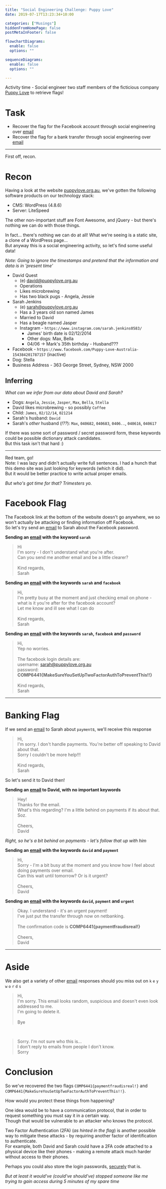 ```yaml
---
title: "Social Engineering Challenge: Puppy Love"
date: 2019-07-17T13:23:34+10:00

categories: ["Musings"]
hiddenFromHomePage: false
postMetaInFooter: false

flowchartDiagrams:
  enable: false
  options: ""

sequenceDiagrams: 
  enable: false
  options: ""

---
```


[Puppy Love]: http://comp6445-curlybracket-letsmakeflagsgreatagain-curlybracket.bid/challenges/puppylove/puppylove.org.au/
[puppylove.org.au]: http://comp6445-curlybracket-letsmakeflagsgreatagain-curlybracket.bid/challenges/puppylove/puppylove.org.au/
[email]: http://comp6445-curlybracket-letsmakeflagsgreatagain-curlybracket.bid/challenges/puppylove/mail/index.php

Activity time - Social engineer two staff members of the ficticious company [Puppy Love] to retrieve flags!

# Task

* Recover the flag for the Facebook account through social engineering over [email]
* Recover the flag for a bank transfer through social engineering over [email]

---

First off, recon.

# Recon

Having a look at the website [puppylove.org.au], we've gotten the following software products on our technology stack:

* CMS: WordPress (4.8.6)
* Server: LiteSpeed

The other non-important stuff are Font Awesome, and jQuery - but there's nothing we can do with those things.

In fact... there's nothing we can do at all! What we're seeing is a static site, a clone of a WordPress page...  
But anyway this is a social engineering activity, so let's find some useful data!

_Note: Going to ignore the timestamps and pretend that the information and data is in 'present time'_

* David Quest
  * (e) david@puppylove.org.au
  * Operations
  * Likes microbrewing
  * Has two black pugs - Angela, Jessie
* Sarah Jenkins
  * (e) sarah@puppylove.org.au
  * Has a 3 years old son named James
  * Married to David
  * Has a beagle named Jasper
  * Instagram - `https://www.instagram.com/sarah.jenkins0583/`
    * James' birth date is 02/12/2014
    * Other dogs: Max, Bella
    * 04/06 -> Mark's 35th birthday - Husband???
* Facebook - `https://www.facebook.com/Puppy-Love-Australia-154384201787157` (inactive)
* Dog: Stella
* Business Address - 363 George Street, Sydney, NSW 2000

## Inferring

_What can we infer from our data about David and Sarah?_

* Dogs: `Angela`, `Jessie`, `Jasper`, `Max`, `Bella`, `Stella`
* David likes microbrewing - so possibly `Coffee`
* Child: `James`, `02/12/14`, `021214`
* Sarah's husband: `David`
* Sarah's _other_ husband (_!??_): `Max`, `040682`, `040683`, `0406..`, `040616`, `040617`

If there was some sort of password / secret password form, these keywords could be possible dictionary attack candidates.  
But this task isn't that hard :)

---

Red team, go!  
Note: I was lazy and didn't actually write full sentences. I had a hunch that this demo site was just looking for keywords (which it did).  
But it would be better practice to write actual proper emails.

_But who's got time for that? Trimesters yo._

# Facebook Flag

The Facebook link at the bottom of the website doesn't go anywhere, we so won't actually be attacking or finding information off Facebook.  
So let's try send an [email] to Sarah about the Facebook password.

**Sending an [email] with the keyword `sarah`**

> Hi  
I'm sorry - I don't understand what you're after.  
Can you send me another email and be a little clearer?  
&nbsp;  
Kind regards,  
Sarah

**Sending an [email] with the keywords `sarah` and `facebook`**

> Hi,  
I'm pretty busy at the moment and just checking email on phone - what is it you're after for the facebook account?  
Let me know and ill see what I can do  
&nbsp;  
Kind regards,  
Sarah

**Sending an [email] with the keywords `sarah`, `facebook` and `password`**

> Hi,  
Yep no worries.  
&nbsp;  
The facebook login details are:  
username: sarah@puppylove.org.au  
password: **COMP6441{MakeSureYouSetUpTwoFactorAuthToPreventThis!!}**  
&nbsp;  
Kind regards,  
Sarah

---

# Banking Flag

If we send an [email] to Sarah about `payment`s, we'll receive this response

> Hi,  
I'm sorry. I don't handle payments. You're better off speaking to David about that.  
Sorry I couldn't be more help!!!  
&nbsp;  
Kind regards,  
Sarah

So let's send it to David then!

**Sending an [email] to David, with no important keywords**

> Hey!  
Thanks for the email.  
What's this regarding? I'm a little behind on payments if its about that. Soz.  
&nbsp;  
Cheers,  
David

_Right, so he's a bit behind on payments - let's follow that up with him_

**Sending an [email] with the keywords `david` and `payment`**

> Hi,  
Sorry - I'm a bit busy at the moment and you know how I feel about doing payments over email.  
Can this wait until tomorrow? Or is it urgent?  
&nbsp;  
Cheers,  
David

**Sending an [email] with the keywords `david`, `payment` and `urgent`**  

> Okay. I understand - it's an urgent payment!  
I've just put the transfer through now on netbanking.  
&nbsp;  
The confirmation code is **COMP6441{paymentfraudisreal!}**  
&nbsp;  
Cheers,  
David

---

# Aside

We also get a variety of other [email] responses should you miss out on `k` `e` `y` `w` `o` `r` `d` `s`

> Hi,  
I'm sorry. This email looks random, suspicious and doesn't even look addressed to me.  
I'm going to delete it.  
&nbsp;  
Bye

&nbsp;  

> Sorry. I'm not sure who this is...  
I don't reply to emails from people I don't know.  
Sorry

# Conclusion

So we've recovered the two flags `COMP6441{paymentfraudisreal!}` and `COMP6441{MakeSureYouSetUpTwoFactorAuthToPreventThis!!}`.

How would you protect these things from happening?  

One idea would be to have a communication protocol, that in order to request something you must say it in a certain way.  
Though that would be vulnerable to an attacker who knows the protocol.

Two Factor Authentication (2FA) (_as hinted in the flag_) is another possible way to mitigate these attacks - by requiring another factor of identification to authenticate.  
For example, both David and Sarah could have a 2FA code attached to a physical device like their phones - making a remote attack much harder without access to their phones.

Perhaps you could also store the login passwords, [securely](../passwords#password-managers) that is.

_But at least it would've (could've should've) stopped someone like me trying to gain access during 5 minutes of my spare time_
